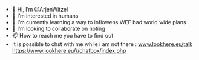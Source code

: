 - 👋 Hi, I’m @ArjenWitzel
- 👀 I’m interested in humans
- 🌱 I’m currently learning a way to inflowens WEF bad world wide plans
- 💞️ I’m looking to collaborate on noting
- 📫 How to reach me you have to find out
-    It is possible to chst with me while i am not there : www.lookhere.eu/talk
     https://www.lookhere.eu///chatbox/index.php

<!---
ArjenWitzel/ArjenWitzel is a ✨ special ✨ repository because its `README.md` (this file) appears on your GitHub profile.
You can click the Preview link to take a look at your changes.
--->
